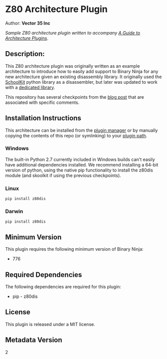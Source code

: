 # Z80 Architecture Plugin
Author: **Vector 35 Inc**

_Sample Z80 architecture plugin written to accompany [A Guide to Architecture Plugins](https://binary.ninja/2020/01/08/guide-to-architecture-plugins-part1.html)_.

## Description:

<p>This Z80 architecture plugin was originally written as an example architecture to introduce how to easily add support to Binary Ninja for any new architecture given an existing disassembly library. It originally used the <a href='https://skoolkit.ca/'>SchoolKit</a> python library as a disassembler, but later was updated to work with a <a href='https://github.com/lwerdna/z80dis'>dedicated library</a>.</p><p>This repository has several checkpoints from the <a href='https://binary.ninja/2020/01/08/guide-to-architecture-plugins-part1.html'>blog post</a> that are associated with specific comments.</p>


## Installation Instructions

This architecture can be installed from the [plugin manager](https://docs.binary.ninja/guide/plugins.html) or by manually copying the contents of this repo (or symlinking) to your [plugin path](https://docs.binary.ninja/guide/index.html#using-plugins).

### Windows

The built-in Python 2.7 currently included in Windows builds can't easily have additional dependencies installed. We recommend installing a 64-bit version of python, using the native pip functionality to install the z80dis module (and skoolkit if using the previous checkpoints).

### Linux

`pip install z80dis`

### Darwin

`pip install z80dis`

## Minimum Version

This plugin requires the following minimum version of Binary Ninja:

* 776

## Required Dependencies

The following dependencies are required for this plugin:

 * pip - z80dis


## License

This plugin is released under a MIT license.
## Metadata Version

2
